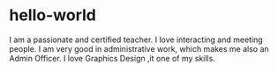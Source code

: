# hello-world
I am a passionate and certified teacher. I love interacting and meeting people. I am very good in administrative work, which makes me also an Admin Officer.
 I love Graphics Design ,it one of my skills. 
